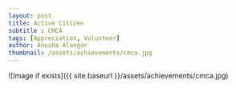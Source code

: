 ```yaml
---
layout: post
title: Active Citizen
subtitle : CMCA
tags: [Appreciation, Volunteer]
author: Anusha Alangar
thumbnail: /assets/achievements/cmca.jpg
---
```


![Image if exists]({{ site.baseurl }}/assets/achievements/cmca.jpg)